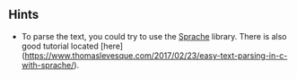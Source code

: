 ## Hints
- To parse the text, you could try to use the [Sprache](https://github.com/sprache/Sprache/blob/develop/README.md) library. 
There is also good tutorial located [here] (https://www.thomaslevesque.com/2017/02/23/easy-text-parsing-in-c-with-sprache/).
